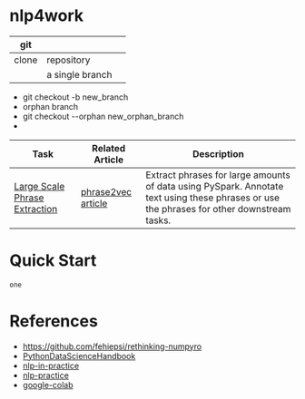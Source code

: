 # nlp4work



| git | | | 
|-|-|-|
| clone |  repository | |
| |  a single branch | |



- git checkout -b new_branch
- orphan branch
- git checkout --orphan new_orphan_branch
- 

| Task | Related Article   | Description 
|---|---| --- |
| [Large Scale Phrase Extraction](https://github.com/kavgan/phrase-at-scale)   | [phrase2vec article](http://kavita-ganesan.com/how-to-generate-phrase-embeddings-using-word2vec-in-3-easy-steps/)   | Extract phrases for large amounts of data using PySpark. Annotate text using these phrases or use the phrases for other downstream tasks.  


# Quick Start

```bash
one
```

# References

- https://github.com/fehiepsi/rethinking-numpyro
- [PythonDataScienceHandbook](https://jakevdp.github.io/PythonDataScienceHandbook/)
- [nlp-in-practice](https://github.com/kavgan/nlp-in-practice)
- [nlp-practice](https://github.com/samer-makary/nlp-practice)
- [google-colab](https://colab.research.google.com/github/googlecolab/colabtools/blob/master/notebooks/colab-github-demo.ipynb)